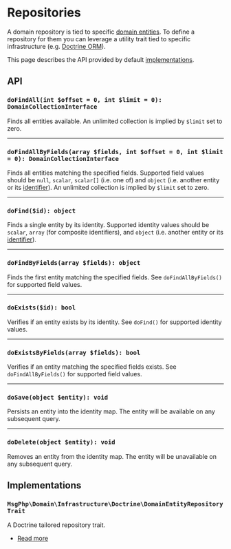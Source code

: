 # Repositories

A domain repository is tied to specific [domain entities](entities.md). To define a repository for them you can
leverage a utility trait tied to specific infrastructure (e.g. [Doctrine ORM](../infrastructure/doctrine-orm.md)).

This page describes the API provided by default [implementations](#implementations).

## API

### `doFindAll(int $offset = 0, int $limit = 0): DomainCollectionInterface`

Finds all entities available. An unlimited collection is implied by `$limit` set to zero.

---

### `doFindAllByFields(array $fields, int $offset = 0, int $limit = 0): DomainCollectionInterface`

Finds all entities matching the specified fields. Supported field values should be `null`, `scalar`, `scalar[]` (i.e. 
one of) and `object` (i.e. another entity or its [identifier](identifiers.md)). An unlimited collection is implied by
`$limit` set to zero.

---

### `doFind($id): object`

Finds a single entity by its identity. Supported identity values should be `scalar`, `array` (for composite identifiers), 
and `object` (i.e. another entity or its [identifier](identifiers.md)).

---

### `doFindByFields(array $fields): object`

Finds the first entity matching the specified fields. See `doFindAllByFields()` for supported field values.

---

### `doExists($id): bool`

Verifies if an entity exists by its identity. See `doFind()` for supported identity values.

---

### `doExistsByFields(array $fields): bool`

Verifies if an entity matching the specified fields exists. See `doFindAllByFields()` for supported field values.

---

### `doSave(object $entity): void`

Persists an entity into the identity map. The entity will be available on any subsequent query.

---

### `doDelete(object $entity): void`

Removes an entity from the identity map. The entity will be unavailable on any subsequent query.

## Implementations

### `MsgPhp\Domain\Infrastructure\Doctrine\DomainEntityRepositoryTrait`

A Doctrine tailored repository trait.

- [Read more](../infrastructure/doctrine-orm.md#domain-repository)

